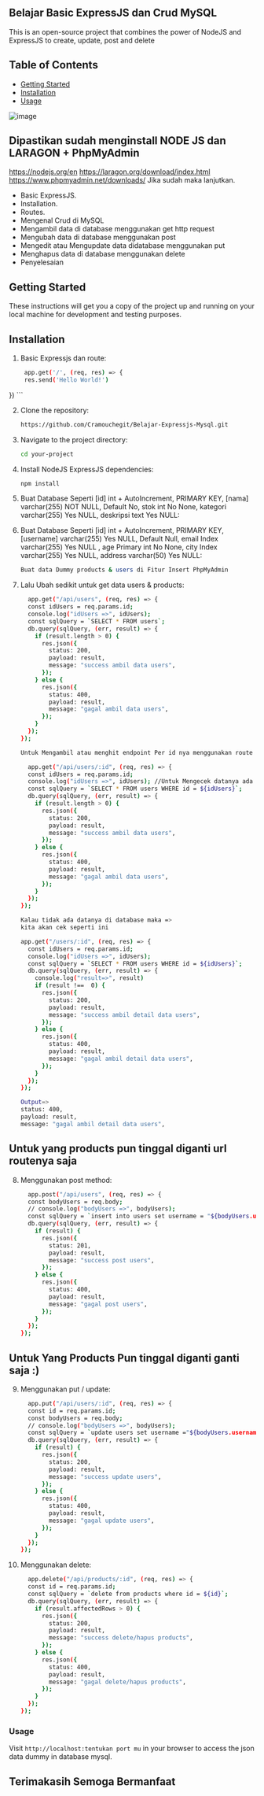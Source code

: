 ## Belajar Basic ExpressJS dan Crud MySQL

This is an open-source project that combines the power of NodeJS and ExpressJS to create, update, post and delete

## Table of Contents

- [Getting Started](#getting-started)
- [Installation](#installation)
- [Usage](#usage)

![image](https://avatars.githubusercontent.com/u/124861834?v=4)

## Dipastikan sudah menginstall NODE JS dan LARAGON + PhpMyAdmin
https://nodejs.org/en
https://laragon.org/download/index.html
https://www.phpmyadmin.net/downloads/
Jika sudah maka lanjutkan.

- Basic ExpressJS.
- Installation.
- Routes.
- Mengenal Crud di MySQL
- Mengambil data di database menggunakan get http request
- Mengubah data di database menggunakan post
- Mengedit atau Mengupdate data didatabase menggunakan put
- Menghapus data di database menggunakan delete
- Penyelesaian

## Getting Started

These instructions will get you a copy of the project up and running on your local machine for development and testing purposes.


## Installation

1. Basic Expressjs dan route:
   ```bash
    app.get('/', (req, res) => {
    res.send('Hello World!')
  })
    ```

2. Clone the repository:

    ```bash
    https://github.com/Cramouchegit/Belajar-Expressjs-Mysql.git
    ```

3. Navigate to the project directory:

    ```bash
    cd your-project
    ```

4. Install NodeJS ExpressJS dependencies:

    ```bash
    npm install
    ```

5. Buat Database Seperti [id] int + AutoIncrement, PRIMARY KEY, [nama] varchar(255) NOT NULL, Default No, stok int	No	None, kategori	varchar(255) Yes	NULL, deskripsi	text	Yes	NULL:
6. Buat Database Seperti [id] int + AutoIncrement, PRIMARY KEY, [username] varchar(255) Yes NULL, Default Null, email Index	varchar(255) Yes	NULL	, age Primary	int	No	None, city Index varchar(255) Yes	NULL, address	varchar(50)	Yes	NULL:

    ```bash
    Buat data Dummy products & users di Fitur Insert PhpMyAdmin
    ```

7. Lalu Ubah sedikit untuk get data users & products:

    ```bash
	  app.get("/api/users", (req, res) => {
	  const idUsers = req.params.id;
	  console.log("idUsers =>", idUsers);
	  const sqlQuery = `SELECT * FROM users`;
	  db.query(sqlQuery, (err, result) => {
	    if (result.length > 0) {
	      res.json({
	        status: 200,
	        payload: result,
	        message: "success ambil data users",
	      });
	    } else {
	      res.json({
	        status: 400,
	        payload: result,
	        message: "gagal ambil data users",
	      });
	    }
	  });
	});

	Untuk Mengambil atau menghit endpoint Per id nya menggunakan route seperti ini =>
	
	  app.get("/api/users/:id", (req, res) => {
	  const idUsers = req.params.id;
	  console.log("idUsers =>", idUsers); //Untuk Mengecek datanya ada atau tidak
	  const sqlQuery = `SELECT * FROM users WHERE id = ${idUsers}`;
	  db.query(sqlQuery, (err, result) => {
	    if (result.length > 0) {
	      res.json({
	        status: 200,
	        payload: result,
	        message: "success ambil data users",
	      });
	    } else {
	      res.json({
	        status: 400,
	        payload: result,
	        message: "gagal ambil data users",
	      });
	    }
	  });
	});
    ```
    ```bash
	Kalau tidak ada datanya di database maka =>
	kita akan cek seperti ini
	
	app.get("/users/:id", (req, res) => {
	  const idUsers = req.params.id;
	  console.log("idUsers =>", idUsers);
	  const sqlQuery = `SELECT * FROM users WHERE id = ${idUsers}`;
	  db.query(sqlQuery, (err, result) => {
		console.log("result=>", result)
	    if (result !==  0) {
	      res.json({
	        status: 200,
	        payload: result,
	        message: "success ambil detail data users",
	      });
	    } else {
	      res.json({
	        status: 400,
	        payload: result,
	        message: "gagal ambil detail data users",
	      });
	    }
	  });
	});
	
	Output=>
	status: 400,
	payload: result,
	message: "gagal ambil detail data users",
    ```
    
## Untuk yang products pun tinggal diganti url routenya saja 
    
8. Menggunakan post method:

    ```bash
	  app.post("/api/users", (req, res) => {
	  const bodyUsers = req.body;
	  // console.log("bodyUsers =>", bodyUsers);
	  const sqlQuery = `insert into users set username = "${bodyUsers.username}",email = "${bodyUsers.email}",age = ${bodyUsers.age},city = "${bodyUsers.city}",address = "${bodyUsers.address}"`;
	  db.query(sqlQuery, (err, result) => {
	    if (result) {
	      res.json({
	        status: 201,
	        payload: result,
	        message: "success post users",
	      });
	    } else {
	      res.json({
	        status: 400,
	        payload: result,
	        message: "gagal post users",
	      });
	    }
	  });
	});
    ```

## Untuk Yang Products Pun tinggal diganti ganti saja :)

9. Menggunakan put / update:

    ```bash
	  app.put("/api/users/:id", (req, res) => {
	  const id = req.params.id;
	  const bodyUsers = req.body;
	  // console.log("bodyUsers =>", bodyUsers);
	  const sqlQuery = `update users set username ="${bodyUsers.username}",email= "${bodyUsers.email}", age = ${bodyUsers.age}, city= "${bodyUsers.city}", address= "${bodyUsers.address}" where id = ${id}`;
	  db.query(sqlQuery, (err, result) => {
	    if (result) {
	      res.json({
	        status: 200,
	        payload: result,
	        message: "success update users",
	      });
	    } else {
	      res.json({
	        status: 400,
	        payload: result,
	        message: "gagal update users",
	      });
	    }
	  });
	});
    ```

10. Menggunakan delete:

    ```bash
	  app.delete("/api/products/:id", (req, res) => {
	  const id = req.params.id;
	  const sqlQuery = `delete from products where id = ${id}`;
	  db.query(sqlQuery, (err, result) => {
	    if (result.affectedRows > 0) {
	      res.json({
	        status: 200,
	        payload: result,
	        message: "success delete/hapus products",
	      });
	    } else {
	      res.json({
	        status: 400,
	        payload: result,
	        message: "gagal delete/hapus products",
	      });
	    }
	  });
	});
    ```

### Usage

Visit `http://localhost:tentukan port mu` in your browser to access the json data dummy in database mysql.

## Terimakasih Semoga Bermanfaat

